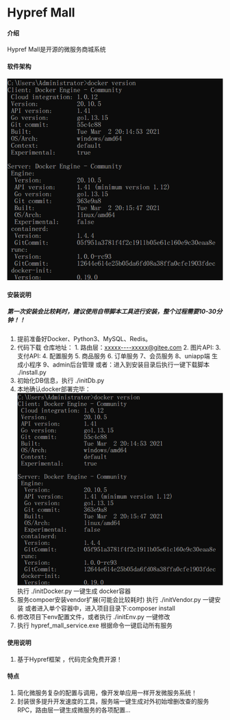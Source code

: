 # Hypref Mall

#### 介绍
Hypref Mall是开源的微服务商城系统

#### 软件架构
![输入图片说明](image.png)


#### 安装说明
##### 第一次安装会比较耗时，建议使用自带脚本工具进行安装，整个过程需要10-30分钟！！

1.  提前准备好Docker、Python3、MySQL、Redis。
2.  代码下载
    仓库地址：
            1. 路由层：xxxxx----xxxxx@gitee.com
            2. 图片API:
            3. 支付API:
            4. 配置服务
            5. 商品服务
            6. 订单服务
            7、会员服务
            8、uniapp端 生成小程序
            9、admin后台管理
    或者：进入到安装目录后执行一键下载脚本 ./install.py
3.  初始化DB信息，执行 ./initDb.py
4.  本地确认docker部署完毕：
![输入图片说明](image.png)
执行 ./initDocker.py 一键生成 docker容器
5.  服务compoer安装vendor扩展(可能会比较耗时)
执行 ./initVendor.py 一键安装 或者进入单个容器中，进入项目目录下:composer install
6.  修改项目下env配置文件，或者执行 ./initEnv.py 一键修改
7.  执行 hypref_mall_service.exe 根据命令一键启动所有服务

#### 使用说明

1.  基于Hypref框架 ，代码完全免费开源！



#### 特点

1.  简化微服务复杂的配置与调用，像开发单应用一样开发微服务系统！
2.  封装很多提升开发速度的工具，服务端一键生成对外初始增删改查的服务RPC，路由层一键生成微服务的各项配置...
